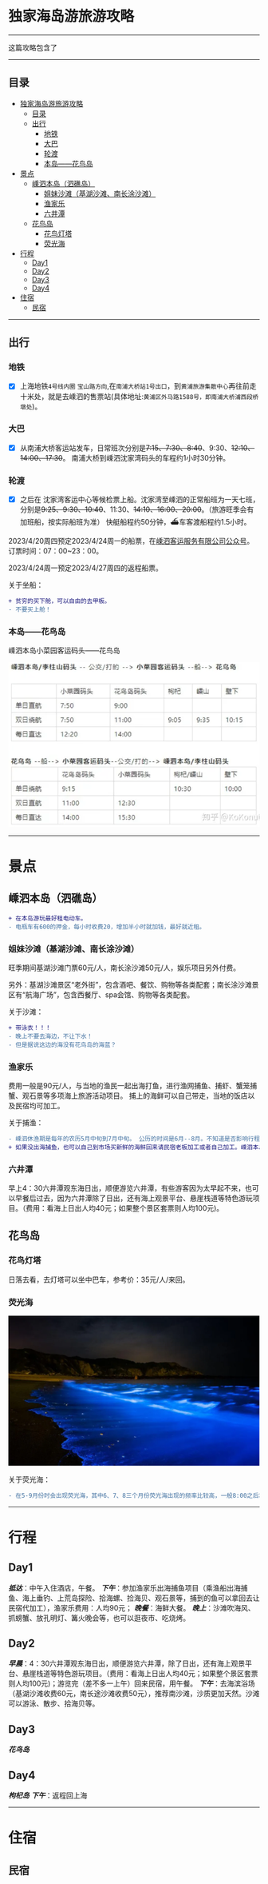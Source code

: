 # 独家海岛游旅游攻略
***

这篇攻略包含了

***

## 目录
- [独家海岛游旅游攻略](#独家海岛游旅游攻略)
  - [目录](#目录)
  - [出行](#出行)
    - [地铁](#地铁)
    - [大巴](#大巴)
    - [轮渡](#轮渡)
    - [本岛——花鸟岛](#本岛花鸟岛)
- [景点](#景点)
  - [嵊泗本岛（泗礁岛）](#嵊泗本岛泗礁岛)
    - [姐妹沙滩（基湖沙滩、南长涂沙滩）](#姐妹沙滩基湖沙滩南长涂沙滩)
    - [渔家乐](#渔家乐)
    - [六井潭](#六井潭)
  - [花鸟岛](#花鸟岛)
    - [花鸟灯塔](#花鸟灯塔)
    - [荧光海](#荧光海)
- [行程](#行程)
  - [Day1](#day1)
  - [Day2](#day2)
  - [Day3](#day3)
  - [Day4](#day4)
- [住宿](#住宿)
  - [民宿](#民宿)

***

## 出行
### 地铁
- [x] 上海地铁``4号线内圈`` ``宝山路方向``,在``南浦大桥站1号出口``，到``黄浦旅游集散中心``再往前走十米处，就是去嵊泗的售票站(具体地址:``黄浦区外马路1588号，即南浦大桥浦西段桥墩处``)。

### 大巴

- [x] 从南浦大桥客运站发车，日常班次分别是~~7:15、7:30、8:40~~、9:30、~~12:10、14:00、17:30~~。 南浦大桥到嵊泗沈家湾码头的车程约1小时30分钟。

### 轮渡

- [x] 之后在 沈家湾客运中心等候检票上船。沈家湾至嵊泗的正常船班为一天七班，分别是~~9:25、9:30、10:40~~、11:30、~~14:10、16:00、20:00~~。（旅游旺季会有加班船，按实际船班为准） 快艇船程约50分钟，⛴车客渡船程约1.5小时。

2023/4/20周四预定2023/4/24周一的船票，在[嵊泗客运服务有限公司公众号](https://www.ssky123.com/online_booking/#/index)。
订票时间：07：00~23：00。

2023/4/24周一预定2023/4/27周四的返程船票。

关于坐船：
```diff
+ 贫穷的买下舱，可以自由的去甲板。
- 不要买上舱！
```

### 本岛——花鸟岛
嵊泗本岛小菜园客运码头——花鸟岛
<div align="center">
<img src="https://github.com/2068934868/-Shengsi-Islands-tourism-guide/blob/84a06ddfa19dc2b25567c26eedd373fadd6ab8f6/%E8%8A%B1%E9%B8%9F%E5%B2%9B%E4%BA%A4%E9%80%9A%E5%9B%BE.png">
</div>

***

# 景点
## 嵊泗本岛（泗礁岛）
```diff
+ 在本岛游玩最好租电动车。
- 电瓶车有600的押金，每小时收费20，增加半小时就加钱，最好就近租。
```
### 姐妹沙滩（基湖沙滩、南长涂沙滩）
旺季期间基湖沙滩门票60元/人，南长涂沙滩50元/人，娱乐项目另外付费。

另外：基湖沙滩景区“老外街”，包含酒吧、餐饮、购物等各类配套；南长涂沙滩景区有“航海广场”，包含西餐厅、spa会馆、购物等各类配套。

关于沙滩：
```diff
+ 带泳衣！！！
- 晚上不要去海边，不让下水！
- 但是据说这边的海没有花鸟岛的海蓝？
```

### 渔家乐
费用一般是90元/人，与当地的渔民一起出海打鱼，进行渔网捕鱼、捕虾、蟹笼捕蟹、观石景等多项海上旅游活动项目。
捕上的海鲜可以自己带走，当地的饭店以及民宿均可加工。

关于捕渔：
```diff
- 嵊泗休渔期是每年的农历5月中旬到7月中旬。 公历的时间是6月--8月。不知道是否影响行程。
+ 如果没出海捕鱼，也可以自己到市场买新鲜的海鲜回来请民宿老板加工或者自己加工。嵊泗本岛有家非常大的市场，东西非常全，价格也还算公道。
```

### 六井潭
早上4：30六井潭观东海日出，顺便游览六井潭，有些游客因为太早起不来，也可以早餐后过去，因为六井潭除了日出，还有海上观景平台、悬崖栈道等特色游玩项目。（费用：看海上日出人均40元；如果整个景区套票则人均100元)。

## 花鸟岛
### 花鸟灯塔
日落去看，去灯塔可以坐中巴车，参考价：35元/人/来回。

### 荧光海

<div align="center">
<img src="https://github.com/2068934868/-Shengsi-Islands-tourism-guide/blob/f6e1340c5585714ab746256e247614732a5d844d/%E8%8D%A7%E5%85%89%E6%B5%B7.png">
</div>

关于荧光海：
```diff
- 在5-9月份时会出现荧光海，其中6、7、8三个月份荧光海出现的频率比较高，一般8:00之后才会出现荧光海，南湾沙滩、佛手石、码头、鱼塘都会出现荧光海，受潮汐影响，月初十五月圆前后很难看到荧光海，天气不好也看不到。
```
***

# 行程
## Day1
***抵达***：中午入住酒店，午餐。
***下午***：参加渔家乐出海捕鱼项目（乘渔船出海捕鱼、海上垂钓、上荒岛探险、拾海螺、捡海贝、观石景等，捕到的鱼可以拿回去让民宿代加工），渔家乐费用：人均90元；
***晚餐***：海鲜大餐。
***晚上***：沙滩吹海风、抓螃蟹、放孔明灯、篝火晚会等，也可以逛夜市、吃烧烤。

## Day2
***早晨***：4：30六井潭观东海日出，顺便游览六井潭，除了日出，还有海上观景平台、悬崖栈道等特色游玩项目。（费用：看海上日出人均40元；如果整个景区套票则人均100元)；游览完（差不多一上午）回来民宿，用午餐。
***下午***：去海滨浴场（基湖沙滩收费60元，南长途沙滩收费50元），推荐南沙滩，沙质更加天然。沙滩可以游泳、散步、拾海贝等。

## Day3
***花鸟岛***

## Day4
***枸杞岛***
***下午***：返程回上海

******

# 住宿
## 民宿